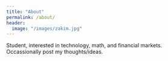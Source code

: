 ```yaml
---
title: "About"
permalink: /about/
header:
  image: "/images/zakim.jpg"
---
```


Student, interested in technology, math, and financial markets. Occassionally post my thoughts/ideas.
